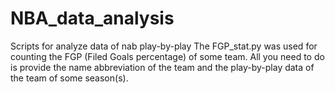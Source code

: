 NBA_data_analysis
=================

Scripts for analyze data of nab play-by-play
The FGP_stat.py was used for counting the FGP (Filed Goals percentage) of some team.
All you need to do is provide the name abbreviation of the team and the play-by-play data of the team of some season(s).
